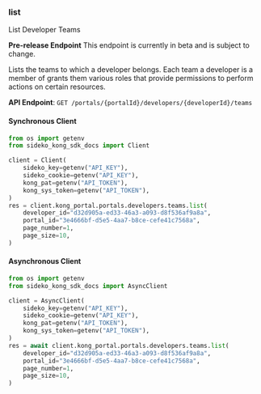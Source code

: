
### list <a name="list"></a>
List Developer Teams

**Pre-release Endpoint**
This endpoint is currently in beta and is subject to change.

Lists the teams to which a developer belongs. Each team a developer is a member of grants them various roles that provide permissions to perform actions on certain resources.

**API Endpoint**: `GET /portals/{portalId}/developers/{developerId}/teams`

#### Synchronous Client

```python
from os import getenv
from sideko_kong_sdk_docs import Client

client = Client(
    sideko_key=getenv("API_KEY"),
    sideko_cookie=getenv("API_KEY"),
    kong_pat=getenv("API_TOKEN"),
    kong_sys_token=getenv("API_TOKEN"),
)
res = client.kong_portal.portals.developers.teams.list(
    developer_id="d32d905a-ed33-46a3-a093-d8f536af9a8a",
    portal_id="3e4666bf-d5e5-4aa7-b8ce-cefe41c7568a",
    page_number=1,
    page_size=10,
)
```

#### Asynchronous Client

```python
from os import getenv
from sideko_kong_sdk_docs import AsyncClient

client = AsyncClient(
    sideko_key=getenv("API_KEY"),
    sideko_cookie=getenv("API_KEY"),
    kong_pat=getenv("API_TOKEN"),
    kong_sys_token=getenv("API_TOKEN"),
)
res = await client.kong_portal.portals.developers.teams.list(
    developer_id="d32d905a-ed33-46a3-a093-d8f536af9a8a",
    portal_id="3e4666bf-d5e5-4aa7-b8ce-cefe41c7568a",
    page_number=1,
    page_size=10,
)
```
